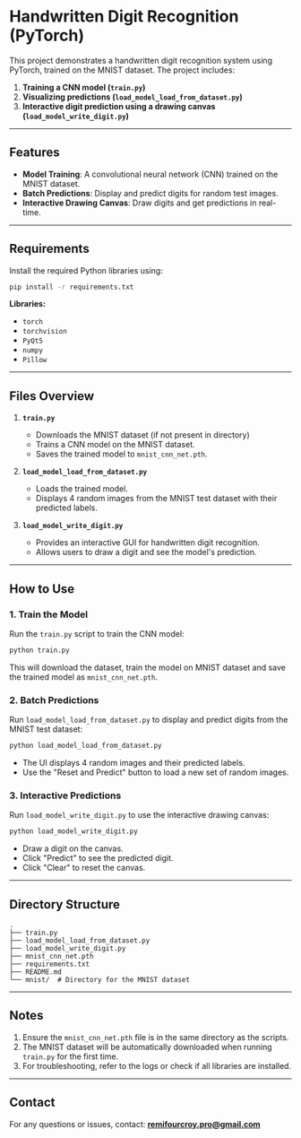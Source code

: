 # Handwritten Digit Recognition (PyTorch)

This project demonstrates a handwritten digit recognition system using PyTorch, trained on the MNIST dataset. The project includes:

1. **Training a CNN model (`train.py`)**
2. **Visualizing predictions (`load_model_load_from_dataset.py`)**
3. **Interactive digit prediction using a drawing canvas (`load_model_write_digit.py`)**

---

## Features

- **Model Training**: A convolutional neural network (CNN) trained on the MNIST dataset.
- **Batch Predictions**: Display and predict digits for random test images.
- **Interactive Drawing Canvas**: Draw digits and get predictions in real-time.

---

## Requirements

Install the required Python libraries using:

```bash
pip install -r requirements.txt
```

**Libraries:**
- `torch`
- `torchvision`
- `PyQt5`
- `numpy`
- `Pillow`

---

## Files Overview

1. **`train.py`**
   - Downloads the MNIST dataset (if not present in directory)
   - Trains a CNN model on the MNIST dataset.
   - Saves the trained model to `mnist_cnn_net.pth`.

3. **`load_model_load_from_dataset.py`**
   - Loads the trained model.
   - Displays 4 random images from the MNIST test dataset with their predicted labels.

4. **`load_model_write_digit.py`**
   - Provides an interactive GUI for handwritten digit recognition.
   - Allows users to draw a digit and see the model's prediction.

---

## How to Use

### 1. Train the Model

Run the `train.py` script to train the CNN model:

```bash
python train.py
```

This will download the dataset, train the model on MNIST dataset and save the trained model as `mnist_cnn_net.pth`.

### 2. Batch Predictions

Run `load_model_load_from_dataset.py` to display and predict digits from the MNIST test dataset:

```bash
python load_model_load_from_dataset.py
```

- The UI displays 4 random images and their predicted labels.
- Use the "Reset and Predict" button to load a new set of random images.

### 3. Interactive Predictions

Run `load_model_write_digit.py` to use the interactive drawing canvas:

```bash
python load_model_write_digit.py
```

- Draw a digit on the canvas.
- Click "Predict" to see the predicted digit.
- Click "Clear" to reset the canvas.

---

## Directory Structure

```
.
├── train.py
├── load_model_load_from_dataset.py
├── load_model_write_digit.py
├── mnist_cnn_net.pth
├── requirements.txt
├── README.md
└── mnist/  # Directory for the MNIST dataset
```

---

## Notes

1. Ensure the `mnist_cnn_net.pth` file is in the same directory as the scripts.
2. The MNIST dataset will be automatically downloaded when running `train.py` for the first time.
3. For troubleshooting, refer to the logs or check if all libraries are installed.

---

## Contact

For any questions or issues, contact:
**remifourcroy.pro@gmail.com**
